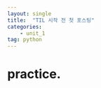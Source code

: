 ```yaml
---
layout: single 
title:  "TIL 시작 전 첫 포스팅"
categories: 
    - unit_1
tag: python
---
```


# practice.
